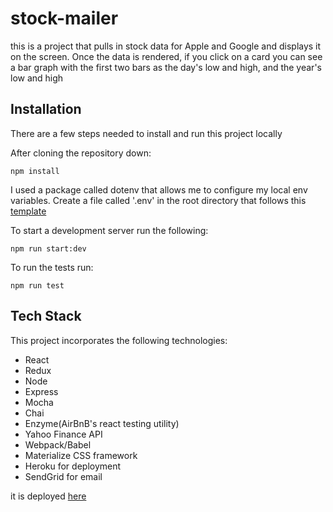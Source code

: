 # stock-mailer
this is a project that pulls in stock data for Apple and Google and displays it on the screen. Once the data is rendered, if you click on a card you can see a bar graph with the first two bars as the day's low and high, and the year's low and high

## Installation
There are a few steps needed to install and run this project locally

After cloning the repository down:

`npm install`

I used a package called dotenv that allows me to configure my local env variables. Create a file called '.env' in the root directory that follows this [template](https://github.com/elliotschi/stock-mailer/blob/master/dotEnvTemplate)

To start a development server run the following:

`npm run start:dev`

To run the tests run:

`npm run test`

## Tech Stack
This project incorporates the following technologies:
- React
- Redux
- Node
- Express
- Mocha
- Chai
- Enzyme(AirBnB's react testing utility)
- Yahoo Finance API
- Webpack/Babel
- Materialize CSS framework
- Heroku for deployment
- SendGrid for email


it is deployed [here](https://www.stock-mailer.herokuapp.com)


